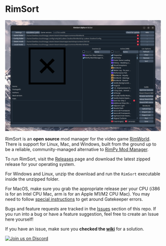 # RimSort

![RimSort Preview](./docs/rimsort_preview.png)

RimSort is an **open source** mod manager for the video game [RimWorld](https://store.steampowered.com/app/294100/RimWorld/). There is support for Linux, Mac, and Windows, built from the ground up to be a reliable, community-managed alternative to [RimPy Mod Manager](https://github.com/rimpy-custom/RimPy/releases).

To run RimSort, visit the [Releases](https://github.com/oceancabbage/RimSort/releases) page and download the latest zipped release for your operating system.

For Windows and Linux, unzip the download and run the `RimSort` executable inside the unzipped folder.

For MacOS, make sure you grab the appropriate release per your CPU (i386 is for an Intel CPU Mac, arm is for an Apple M1/M2 CPU Mac). You may need to follow [special instructions](https://github.com/RimSort/RimSort/wiki/User-Guide) to get around Gatekeeper errors.

Bugs and feature requests are tracked in the [Issues](https://github.com/oceancabbage/RimSort/issues) section of this repo. If you run into a bug or have a feature suggestion, feel free to create an Issue here yourself!

If you have an issue, make sure you **checked the [wiki](https://github.com/RimSort/RimSort/wiki)** for a solution.

[![Join us on Discord](https://github-production-user-asset-6210df.s3.amazonaws.com/2766946/248529301-486f4f8c-fed5-4fe1-832f-6461b7ce3a55.png)](https://discord.gg/aV7g69JmR2)
